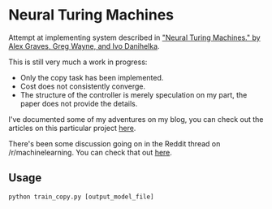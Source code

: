 Neural Turing Machines
======================

Attempt at implementing system described in ["Neural Turing Machines." by Alex Graves, Greg Wayne, and Ivo Danihelka](http://arxiv.org/abs/1410.5401).

This is still very much a work in progress:
- Only the copy task has been implemented.
- Cost does not consistently converge.
- The structure of the controller is merely speculation on my part,
  the paper does not provide the details.

I've documented some of my adventures on my blog, you can check out the articles
on this particular project [here](https://blog.wtf.sg/category/neural-turing-machines/).

There's been some discussion going on in the Reddit thread on /r/machinelearning.
You can check that out [here](https://www.reddit.com/r/MachineLearning/comments/2m9mga/implementation_of_neural_turing_machines/).

## Usage
```
python train_copy.py [output_model_file]
```
